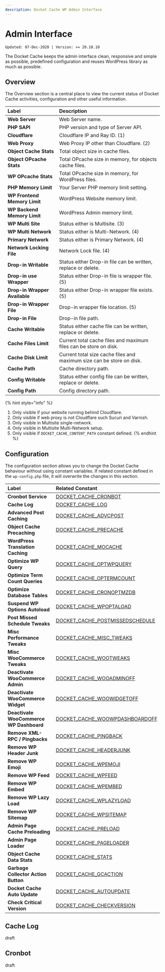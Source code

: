 ```yaml
---
description: Docket Cache WP Admin Interface
---
```


# Admin Interface

`Updated: 07-Dec-2020 | Version: >= 20.10.10`

The Docket Cache keeps the admin interface clean, responsive and simple as possible, predefined configuration and reuses WordPress library as much as possible.

## Overview

The Overview section is a central place to view the current status of Docket Cache activities, configuration and other useful information.

| Label | Description |
| :--- | :--- |
| **Web Server** | Web Server name. |
| **PHP SAPI** | PHP version and type of Server API. |
| **Cloudflare** | Cloudflare IP and Ray ID. \(1\) |
| **Web Proxy** | Web Proxy IP other than Cloudflare. \(2\) |
| **Object Cache Stats** | Total object size in cache files. |
| **Object OPcache Stats** | Total OPcache size in memory, for objects cache files. |
| **WP OPcache Stats** | Total OPcache size in memory, for WordPress files. |
| **PHP Memory Limit** | Your Server PHP memory limit setting. |
| **WP Frontend Memory Limit** | WordPress Website memory limit. |
| **WP Backend Memory Limit** | WordPress Admin memory limit. |
| **WP Multi Site** | Status either is Multisite. \(3\) |
| **WP Multi Network** | Status either is Multi-Network. \(4\) |
| **Primary Network** | Status either is Primary Network. \(4\) |
| **Network Locking File** | Network Lock file. \(4\) |
| **Drop-in Writable** | Status either Drop-in file can be written, replace or delete. |
| **Drop-in use Wrapper** | Status either Drop-in file is wrapper file. \(5\) |
| **Drop-in Wrapper Available** | Status either Drop-in wrapper file exists. \(5\) |
| **Drop-in Wrapper File** | Drop-in wrapper file location. \(5\) |
| **Drop-in File** | Drop-in file path. |
| **Cache Writable** | Status either cache file can be written, replace or delete. |
| **Cache Files Limit** | Current total cache files and maximum files can be store on disk. |
| **Cache Disk Limit** | Current total size cache files and maximum size can be store on disk. |
| **Cache Path** | Cache directory path. |
| **Config Writable** | Status either config file can be written, replace or delete. |
| **Config Path** | Config directory path. |

{% hint style="info" %}
1. Only visible if your website running behind Cloudflare.
2. Only visible if web proxy is not Cloudflare such Sucuri and Varnish.
3. Only visible in Multisite single-network.
4. Only visible in Multisite Multi-Network setup.
5. Only visible if `DOCKET_CACHE_CONTENT_PATH` constant defined.
{% endhint %}

## Configuration

The configuration section allows you to change the Docket Cache behaviour without using constant variables. If related constant defined in the `wp-config.php` file, it will overwrite the changes in this section.

| Label | Related Constant |
| :--- | :--- |
| **Cronbot Service** | [DOCKET\_CACHE\_CRONBOT](https://docs.docketcache.com/constants#docket_cache_cronbot) |
| **Cache Log** | [DOCKET\_CACHE\_LOG](https://docs.docketcache.com/constants#docket_cache_log) |
| **Advanced Post Caching** | [DOCKET\_CACHE\_ADVCPOST](https://docs.docketcache.com/constants#docket_cache_advcpost) |
| **Object Cache Precaching** | [DOCKET\_CACHE\_PRECACHE](https://docs.docketcache.com/constants#docket_cache_precache) |
| **WordPress Translation Caching** | [DOCKET\_CACHE\_MOCACHE](https://docs.docketcache.com/constants#docket_cache_mocache) |
| **Optimize WP Query** | [DOCKET\_CACHE\_OPTWPQUERY](https://docs.docketcache.com/constants#docket_cache_optwpquery) |
| **Optimize Term Count Queries** | [DOCKET\_CACHE\_OPTERMCOUNT](https://docs.docketcache.com/constants#docket_cache_optermcount) |
| **Optimize Database Tables** | [DOCKET\_CACHE\_CRONOPTMZDB](https://docs.docketcache.com/constants#docket_cache_cronoptmzdb) |
| **Suspend WP Options Autoload** | [DOCKET\_CACHE\_WPOPTALOAD](https://docs.docketcache.com/constants#docket_cache_wpoptaload) |
| **Post Missed Schedule Tweaks** | [DOCKET\_CACHE\_POSTMISSEDSCHEDULE](https://docs.docketcache.com/constants#docket_cache_postmissedschedule) |
| **Misc Performance Tweaks** | [DOCKET\_CACHE\_MISC\_TWEAKS](https://docs.docketcache.com/constants#docket_cache_misc_tweaks) |
| **Misc WooCommerce Tweaks** | [DOCKET\_CACHE\_WOOTWEAKS](https://docs.docketcache.com/constants#docket_cache_wootweaks) |
| **Deactivate WooCommerce Admin** | [DOCKET\_CACHE\_WOOADMINOFF](https://docs.docketcache.com/constants#docket_cache_wooadminoff) |
| **Deactivate WooCommerce Widget** | [DOCKET\_CACHE\_WOOWIDGETOFF](https://docs.docketcache.com/constants#docket_cache_woowidgetoff) |
| **Deactivate WooCommerce WP Dashboard** | [DOCKET\_CACHE\_WOOWPDASHBOARDOFF](https://docs.docketcache.com/constants#docket_cache_woowpdashboardoff) |
| **Remove XML-RPC / Pingbacks** | [DOCKET\_CACHE\_PINGBACK](https://docs.docketcache.com/constants#docket_cache_pingback) |
| **Remove WP Header Junk** | [DOCKET\_CACHE\_HEADERJUNK](https://docs.docketcache.com/constants#docket_cache_headerjunk) |
| **Remove WP Emoji** | [DOCKET\_CACHE\_WPEMOJI](https://docs.docketcache.com/constants#docket_cache_wpemoji) |
| **Remove WP Feed** | [DOCKET\_CACHE\_WPFEED](https://docs.docketcache.com/constants#docket_cache_wpfeed) |
| **Remove WP Embed** | [DOCKET\_CACHE\_WPEMBED](https://docs.docketcache.com/constants#docket_cache_wpembed) |
| **Remove WP Lazy Load** | [DOCKET\_CACHE\_WPLAZYLOAD](https://docs.docketcache.com/constants#docket_cache_wplazyload) |
| **Remove WP Sitemap** | [DOCKET\_CACHE\_WPSITEMAP](https://docs.docketcache.com/constants#docket_cache_wpsitemap) |
| **Admin Page Cache Preloading** | [DOCKET\_CACHE\_PRELOAD](https://docs.docketcache.com/constants#docket_cache_preload) |
| **Admin Page Loader** | [DOCKET\_CACHE\_PAGELOADER](https://docs.docketcache.com/constants#docket_cache_pageloader) |
| **Object Cache Data Stats** | [DOCKET\_CACHE\_STATS](https://docs.docketcache.com/constants#docket_cache_stats) |
| **Garbage Collector Action Button** | [DOCKET\_CACHE\_GCACTION](https://docs.docketcache.com/constants#docket_cache_gcaction) |
| **Docket Cache Auto Update** | [DOCKET\_CACHE\_AUTOUPDATE](https://docs.docketcache.com/constants#docket_cache_autoupdate) |
| **Check Critical Version** | [DOCKET\_CACHE\_CHECKVERSION](https://docs.docketcache.com/constants#docket_cache_checkversion) |

## Cache Log

draft

## Cronbot

draft



